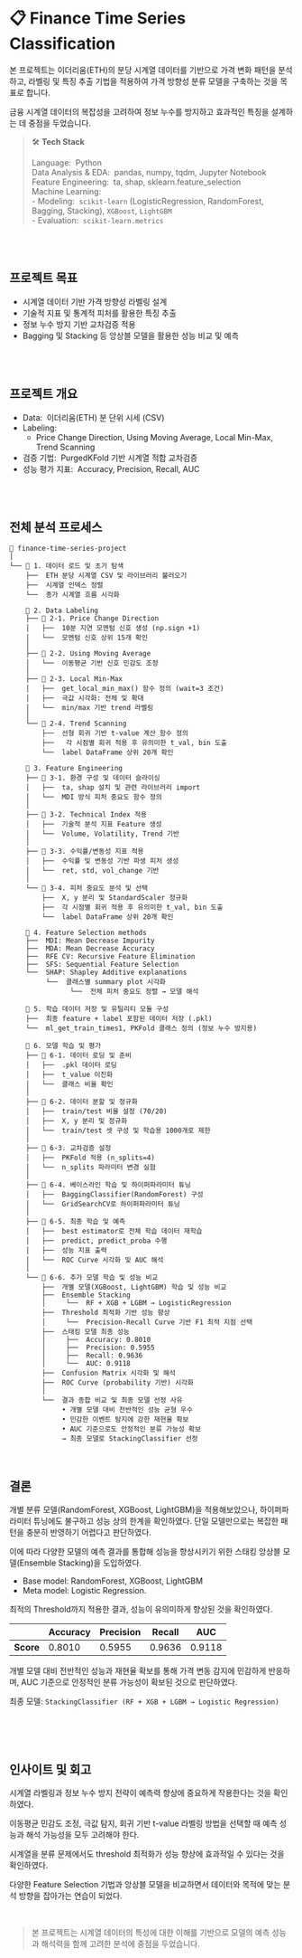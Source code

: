 # 📋 Finance Time Series Classification

본 프로젝트는 이더리움(ETH)의 분당 시계열 데이터를 기반으로 가격 변화 패턴을 분석하고, 라벨링 및 특징 추출 기법을 적용하여 가격 방향성 분류 모델을 구축하는 것을 목표로 합니다. 

금융 시계열 데이터의 복잡성을 고려하여 정보 누수를 방지하고 효과적인 특징을 설계하는 데 중점을 두었습니다.

> 🛠️ **Tech Stack**
> 
>Language: &nbsp;Python  
Data Analysis & EDA: &nbsp;pandas, numpy, tqdm, Jupyter Notebook  
Feature Engineering: &nbsp;ta, shap, sklearn.feature_selection  
Machine Learning:<br>- Modeling: &nbsp;`scikit-learn` (LogisticRegression, RandomForest, Bagging, Stacking), `XGBoost`, `LightGBM`<br>- Evaluation: &nbsp;`scikit-learn.metrics`

<br>
<br>

## 프로젝트 목표

- 시계열 데이터 기반 가격 방향성 라벨링 설계
- 기술적 지표 및 통계적 피처를 활용한 특징 추출
- 정보 누수 방지 기반 교차검증 적용
- Bagging 및 Stacking 등 앙상블 모델을 활용한 성능 비교 및 예측

<br>
<br>

## 프로젝트 개요

- Data: &nbsp;이더리움(ETH) 분 단위 시세 (CSV)
- Labeling:
    - Price Change Direction, Using Moving Average, Local Min-Max, Trend Scanning
- 검증 기법: &nbsp;PurgedKFold 기반 시계열 적합 교차검증
- 성능 평가 지표: &nbsp;Accuracy, Precision, Recall, AUC

<br>
<br>

## 전체 분석 프로세스

```
📁 finance-time-series-project
│
└── 📂 1. 데이터 로드 및 초기 탐색
    ├──  ETH 분당 시계열 CSV 및 라이브러리 불러오기
    ├──  시계열 인덱스 정렬
    └──  종가 시계열 흐름 시각화

    📂 2. Data Labeling
    ├── 📁 2-1. Price Change Direction
    │   ├──  10분 지연 모멘텀 신호 생성 (np.sign +1)
    │   └──  모멘텀 신호 상위 15개 확인
    │
    ├── 📁 2-2. Using Moving Average
    │   └──  이동평균 기반 신호 민감도 조정
    │
    ├── 📁 2-3. Local Min-Max
    │   ├──  get_local_min_max() 함수 정의 (wait=3 조건)
    │   ├──  극값 시각화: 전체 및 확대
    │   └──  min/max 기반 trend 라벨링
    │
    └── 📁 2-4. Trend Scanning
        ├──  선형 회귀 기반 t-value 계산 함수 정의
        ├──   각 시점별 회귀 적용 후 유의미한 t_val, bin 도출
        └──  label DataFrame 상위 20개 확인

    📂 3. Feature Engineering
    ├── 📁 3-1. 환경 구성 및 데이터 슬라이싱
    │   ├──  ta, shap 설치 및 관련 라이브러리 import
    │   └──  MDI 방식 피처 중요도 함수 정의
    │
    ├── 📁 3-2. Technical Index 적용
    │   ├──  기술적 분석 지표 Feature 생성
    │   └──  Volume, Volatility, Trend 기반
    │
    ├── 📁 3-3. 수익률/변동성 지표 적용
    │   ├──  수익률 및 변동성 기반 파생 피처 생성
    │   └──  ret, std, vol_change 기반
    │
    └── 📁 3-4. 피처 중요도 분석 및 선택
        ├──  X, y 분리 및 StandardScaler 정규화
        ├──  각 시점별 회귀 적용 후 유의미한 t_val, bin 도출
        └──  label DataFrame 상위 20개 확인

    📂 4. Feature Selection methods
    ├──  MDI: Mean Decrease Impurity
    ├──  MDA: Mean Decrease Accuracy
    ├──  RFE CV: Recursive Feature Elimination
    ├──  SFS: Sequential Feature Selection
    └──  SHAP: Shapley Additive explanations
         └──  클래스별 summary plot 시각화
			   └──  전체 피처 중요도 정렬 → 모델 해석
    
    📂 5. 학습 데이터 저장 및 유틸리티 모듈 구성
    ├──  최종 feature + label 포함된 데이터 저장 (.pkl)
    └──  ml_get_train_times1, PKFold 클래스 정의 (정보 누수 방지용)

    📂 6. 모델 학습 및 평가
    ├── 📁 6-1. 데이터 로딩 및 준비
    │   ├──  .pkl 데이터 로딩
    │   ├──  t_value 이진화
    │   └──  클래스 비율 확인
    │
    ├── 📁 6-2. 데이터 분할 및 정규화
    │   ├──  train/test 비율 설정 (70/20)
    │   ├──  X, y 분리 및 정규화
    │   └──  train/test 셋 구성 및 학습용 1000개로 제한
    │
    ├── 📁 6-3. 교차검증 설정
    │   ├──  PKFold 적용 (n_splits=4)
    │   └──  n_splits 파라미터 변경 실험
    │
    ├── 📁 6-4. 베이스라인 학습 및 하이퍼파라미터 튜닝
    │   ├──  BaggingClassifier(RandomForest) 구성
    │   └──  GridSearchCV로 하이퍼파라미터 튜닝
    │
    ├── 📁 6-5. 최종 학습 및 예측
    │   ├──  best estimator로 전체 학습 데이터 재학습
    │   ├──  predict, predict_proba 수행
    │   ├──  성능 지표 출력
    │   └──  ROC Curve 시각화 및 AUC 해석
    │
    └── 📁 6-6. 추가 모델 학습 및 성능 비교
        ├──  개별 모델(XGBoost, LightGBM) 학습 및 성능 비교
        ├──  Ensemble Stacking
        │     └──  RF + XGB + LGBM → LogisticRegression
        ├──  Threshold 최적화 기반 성능 향상
        │     └──  Precision-Recall Curve 기반 F1 최적 지점 선택
        ├──  스태킹 모델 최종 성능
        │     ├──  Accuracy: 0.8010
        │     ├──  Precision: 0.5955
        │     ├──  Recall: 0.9636
        │     └──  AUC: 0.9118
        ├──  Confusion Matrix 시각화 및 해석
        ├──  ROC Curve (probability 기반) 시각화
        │
        └──  결과 종합 비교 및 최종 모델 선정 사유
             • 개별 모델 대비 전반적인 성능 균형 우수
             • 민감한 이벤트 탐지에 강한 재현율 확보
             • AUC 기준으로도 안정적인 분류 가능성 확보
             → 최종 모델로 StackingClassifier 선정
```


<br>

## 결론

개별 분류 모델(RandomForest, XGBoost, LightGBM)을 적용해보았으나, 하이퍼파라미터 튜닝에도 불구하고 성능 상의 한계을 확인하였다. 단일 모델만으로는 복잡한 패턴을 충분히 반영하기 어렵다고 판단하였다.

이에 따라 다양한 모델의 예측 결과를 통합해 성능을 향상시키기 위한 스태킹 앙상블 모델(Ensemble Stacking)을 도입하였다.

- Base model:  RandomForest, XGBoost, LightGBM
- Meta model:  Logistic Regression.

최적의 Threshold까지 적용한 결과, 성능이 유의미하게 향상된 것을 확인하였다.

|           | Accuracy | Precision | Recall | AUC    |
| --------- | -------- | --------- | ------ | ------ |
| **Score** | 0.8010   | 0.5955    | 0.9636 | 0.9118 |



개별 모델 대비 전반적인 성능과 재현율 확보를 통해 가격 변동 감지에 민감하게 반응하며, AUC 기준으로 안정적인 분류 가능성이 확보된 것으로 판단하였다.

최종 모델: `StackingClassifier (RF + XGB + LGBM → Logistic Regression)`


<br>
<br>
<br>


## 인사이트 및 회고

시계열 라벨링과 정보 누수 방지 전략이 예측력 향상에 중요하게 작용한다는 것을 확인하였다.

이동평균 민감도 조정, 극값 탐지, 회귀 기반 t-value 라벨링 방법을 선택할 때 예측 성능과 해석 가능성을 모두 고려해야 한다.

시계열을 분류 문제에서도 threshold 최적화가 성능 향상에 효과적일 수 있다는 것을 확인하였다.

다양한 Feature Selection 기법과 앙상블 모델을 비교하면서 데이터와 목적에 맞는 분석 방향을 잡아가는 연습이 되었다.


<br>

>본 프로젝트는 시계열 데이터의 특성에 대한 이해를 기반으로 모델의 예측 성능과 해석력을 함께 고려한 분석에 중점을 두었습니다.


